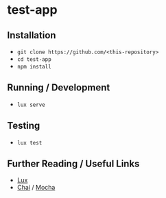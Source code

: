 # test-app

## Installation

* `git clone https://github.com/<this-repository>`
* `cd test-app`
* `npm install`

## Running / Development

* `lux serve`

## Testing

* `lux test`

## Further Reading / Useful Links
* [Lux](https://github.com/postlight/lux/)
* [Chai](http://chaijs.com/) / [Mocha](http://mochajs.org/)